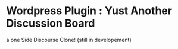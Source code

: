 # Wordpress Plugin : Yust Another Discussion Board


a one Side Discourse Clone! (still in developement)
